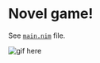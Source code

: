 # Novel game!

See [`main.nim`](https://github.com/Ethosa/nodesnim/blob/master/examples/novel/main.nim) file.

![gif here](https://github.com/Ethosa/nodesnim/blob/master/examples/novel/one.gif)

